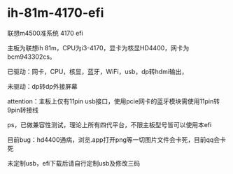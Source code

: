 # ih-81m-4170-efi

联想m4500准系统 4170 efi

主板为联想ih 81m，CPU为i3-4170，显卡为核显HD4400，网卡为bcm943302cs。

已驱动：网卡，CPU，核显，蓝牙，WiFi，usb，dp转hdmi输出，

未驱动：dp转dp外接屏幕

attention：主板上仅有11pin usb接口，使用pcie网卡的蓝牙模块需使用11pin转9pin转接线

ps，已做兼容性测试，理论上所有四代平台，不限主板型号皆可以使用本efi

目前bug：hd4400通病，浏览.app打开png等一切图片文件会卡死，目前qq会卡死

未定制usb，efi下载后请自行定制usb及修改三码
